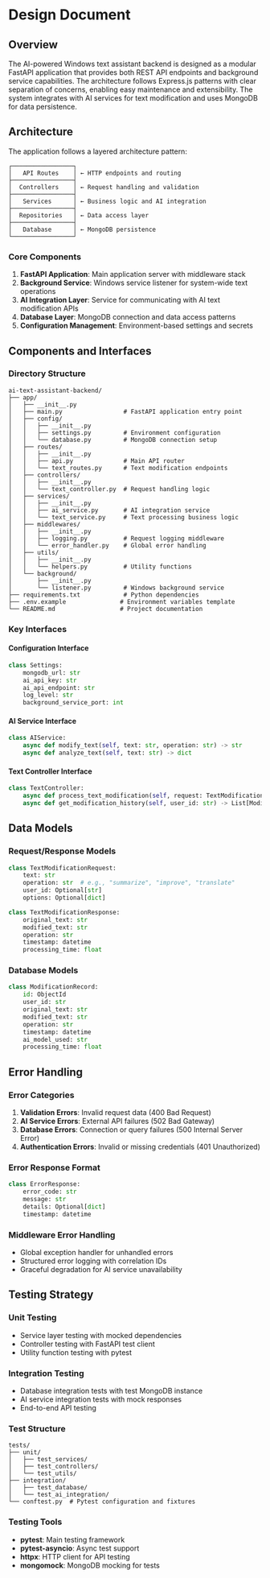 # Design Document

## Overview

The AI-powered Windows text assistant backend is designed as a modular FastAPI application that provides both REST API endpoints and background service capabilities. The architecture follows Express.js patterns with clear separation of concerns, enabling easy maintenance and extensibility. The system integrates with AI services for text modification and uses MongoDB for data persistence.

## Architecture

The application follows a layered architecture pattern:

```
┌─────────────────┐
│   API Routes    │ ← HTTP endpoints and routing
├─────────────────┤
│  Controllers    │ ← Request handling and validation
├─────────────────┤
│   Services      │ ← Business logic and AI integration
├─────────────────┤
│  Repositories   │ ← Data access layer
├─────────────────┤
│   Database      │ ← MongoDB persistence
└─────────────────┘
```

### Core Components

1. **FastAPI Application**: Main application server with middleware stack
2. **Background Service**: Windows service listener for system-wide text operations
3. **AI Integration Layer**: Service for communicating with AI text modification APIs
4. **Database Layer**: MongoDB connection and data access patterns
5. **Configuration Management**: Environment-based settings and secrets

## Components and Interfaces

### Directory Structure
```
ai-text-assistant-backend/
├── app/
│   ├── __init__.py
│   ├── main.py                 # FastAPI application entry point
│   ├── config/
│   │   ├── __init__.py
│   │   ├── settings.py         # Environment configuration
│   │   └── database.py         # MongoDB connection setup
│   ├── routes/
│   │   ├── __init__.py
│   │   ├── api.py              # Main API router
│   │   └── text_routes.py      # Text modification endpoints
│   ├── controllers/
│   │   ├── __init__.py
│   │   └── text_controller.py  # Request handling logic
│   ├── services/
│   │   ├── __init__.py
│   │   ├── ai_service.py       # AI integration service
│   │   └── text_service.py     # Text processing business logic
│   ├── middlewares/
│   │   ├── __init__.py
│   │   ├── logging.py          # Request logging middleware
│   │   └── error_handler.py    # Global error handling
│   ├── utils/
│   │   ├── __init__.py
│   │   └── helpers.py          # Utility functions
│   └── background/
│       ├── __init__.py
│       └── listener.py         # Windows background service
├── requirements.txt            # Python dependencies
├── .env.example               # Environment variables template
└── README.md                  # Project documentation
```

### Key Interfaces

#### Configuration Interface
```python
class Settings:
    mongodb_url: str
    ai_api_key: str
    ai_api_endpoint: str
    log_level: str
    background_service_port: int
```

#### AI Service Interface
```python
class AIService:
    async def modify_text(self, text: str, operation: str) -> str
    async def analyze_text(self, text: str) -> dict
```

#### Text Controller Interface
```python
class TextController:
    async def process_text_modification(self, request: TextModificationRequest) -> TextModificationResponse
    async def get_modification_history(self, user_id: str) -> List[ModificationRecord]
```

## Data Models

### Request/Response Models
```python
class TextModificationRequest:
    text: str
    operation: str  # e.g., "summarize", "improve", "translate"
    user_id: Optional[str]
    options: Optional[dict]

class TextModificationResponse:
    original_text: str
    modified_text: str
    operation: str
    timestamp: datetime
    processing_time: float
```

### Database Models
```python
class ModificationRecord:
    id: ObjectId
    user_id: str
    original_text: str
    modified_text: str
    operation: str
    timestamp: datetime
    ai_model_used: str
    processing_time: float
```

## Error Handling

### Error Categories
1. **Validation Errors**: Invalid request data (400 Bad Request)
2. **AI Service Errors**: External API failures (502 Bad Gateway)
3. **Database Errors**: Connection or query failures (500 Internal Server Error)
4. **Authentication Errors**: Invalid or missing credentials (401 Unauthorized)

### Error Response Format
```python
class ErrorResponse:
    error_code: str
    message: str
    details: Optional[dict]
    timestamp: datetime
```

### Middleware Error Handling
- Global exception handler for unhandled errors
- Structured error logging with correlation IDs
- Graceful degradation for AI service unavailability

## Testing Strategy

### Unit Testing
- Service layer testing with mocked dependencies
- Controller testing with FastAPI test client
- Utility function testing with pytest

### Integration Testing
- Database integration tests with test MongoDB instance
- AI service integration tests with mock responses
- End-to-end API testing

### Test Structure
```
tests/
├── unit/
│   ├── test_services/
│   ├── test_controllers/
│   └── test_utils/
├── integration/
│   ├── test_database/
│   └── test_ai_integration/
└── conftest.py  # Pytest configuration and fixtures
```

### Testing Tools
- **pytest**: Main testing framework
- **pytest-asyncio**: Async test support
- **httpx**: HTTP client for API testing
- **mongomock**: MongoDB mocking for tests